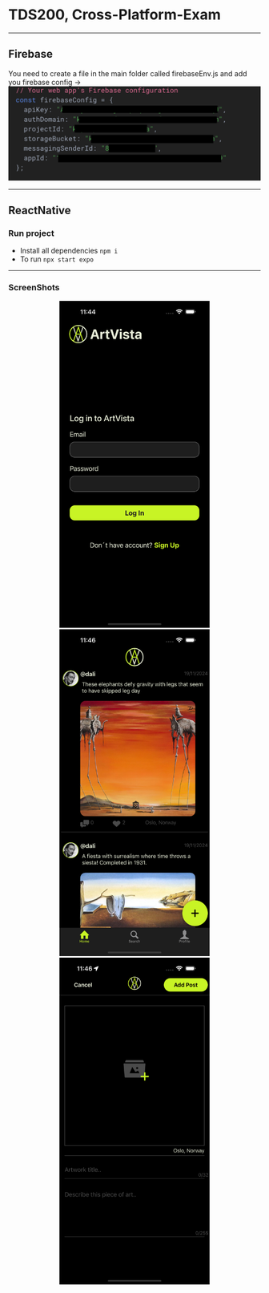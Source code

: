 # TDS200, Cross-Platform-Exam

<hr>

## Firebase
You need to create a file in the main folder called firebaseEnv.js
and add you firebase config ->
<img src="https://raw.githubusercontent.com/Jakub-G-Education/TDS200-Cross-Platform-Exam/refs/heads/main/screenshots/Screenshot%202024-12-11%20at%2011.56.31.png" />

<hr>

## ReactNative
### Run project
 * Install all dependencies ```npm i```
 * To run ```npx start expo```

<hr>


### ScreenShots
<div align="center">
  <img width="300" src="https://raw.githubusercontent.com/Jakub-G-Education/TDS200-Cross-Platform-Exam/refs/heads/main/screenshots/Simulator%20Screenshot%20-%20iPhone%2016%20Pro%20Max%20-%202024-12-11%20at%2011.44.46.png" />
  <img width="300" src="https://raw.githubusercontent.com/Jakub-G-Education/TDS200-Cross-Platform-Exam/refs/heads/main/screenshots/Simulator%20Screenshot%20-%20iPhone%2016%20Pro%20Max%20-%202024-12-11%20at%2011.46.15.png" />
  <img width="300" src="https://raw.githubusercontent.com/Jakub-G-Education/TDS200-Cross-Platform-Exam/refs/heads/main/screenshots/Simulator%20Screenshot%20-%20iPhone%2016%20Pro%20Max%20-%202024-12-11%20at%2011.46.59.png" />
</div>
